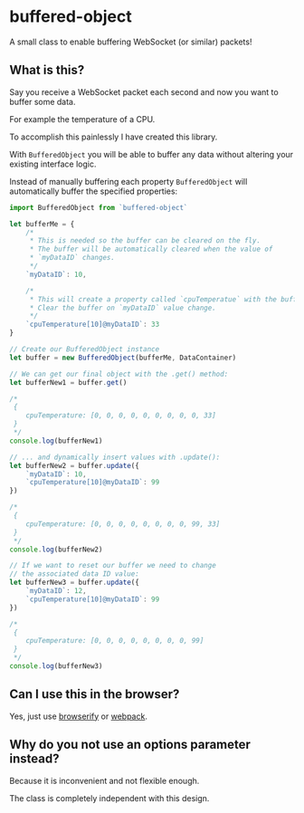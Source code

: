 # buffered-object
A small class to enable buffering WebSocket (or similar) packets!

## What is this?

Say you receive a WebSocket packet each second and now you want to buffer some data.

For example the temperature of a CPU.

To accomplish this painlessly I have created this library.

With `BufferedObject` you will be able to buffer any data without altering your existing interface logic.

Instead of manually buffering each property `BufferedObject` will automatically buffer the specified properties:

```js
import BufferedObject from `buffered-object`

let bufferMe = {
	/*
	 * This is needed so the buffer can be cleared on the fly.
	 * The buffer will be automatically cleared when the value of
	 * `myDataID` changes.
	 */
	`myDataID`: 10,

	/*
	 * This will create a property called `cpuTemperatue` with the buffer size of `10`.
	 * Clear the buffer on `myDataID` value change.
	 */
	`cpuTemperature[10]@myDataID`: 33
}

// Create our BufferedObject instance
let buffer = new BufferedObject(bufferMe, DataContainer)

// We can get our final object with the .get() method:
let bufferNew1 = buffer.get()

/*
 {
 	cpuTemperature: [0, 0, 0, 0, 0, 0, 0, 0, 0, 33]
 }
 */
console.log(bufferNew1)

// ... and dynamically insert values with .update():
let bufferNew2 = buffer.update({
	`myDataID`: 10,
	`cpuTemperature[10]@myDataID`: 99
})

/*
 {
 	cpuTemperature: [0, 0, 0, 0, 0, 0, 0, 0, 99, 33]
 }
 */
console.log(bufferNew2)

// If we want to reset our buffer we need to change
// the associated data ID value:
let bufferNew3 = buffer.update({
	`myDataID`: 12,
	`cpuTemperature[10]@myDataID`: 99
})

/*
 {
 	cpuTemperature: [0, 0, 0, 0, 0, 0, 0, 0, 99]
 }
 */
console.log(bufferNew3)
```
## Can I use this in the browser?

Yes, just use [browserify](http://npmjs.com/browserify) or [webpack](http://npmjs.com/webpack).

## Why do you not use an options parameter instead?

Because it is inconvenient and not flexible enough.

The class is completely independent with this design.
